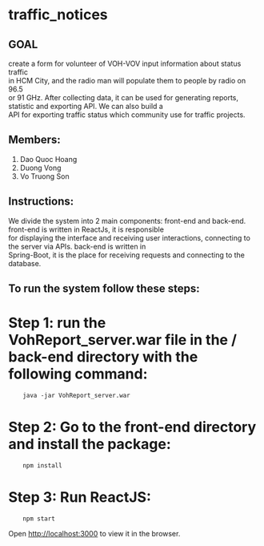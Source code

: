 # traffic_notices
## GOAL
create a form for volunteer of VOH-VOV input information about status traffic </br>
in HCM City, and the radio man will populate them to people by radio on 96.5 </br>
or 91 GHz. After collecting data, it can be used for generating reports, statistic and exporting API. We can also build a </br>API for exporting traffic status which community use for traffic projects. </br>
## Members:
1. Dao Quoc Hoang
2. Duong Vong
3. Vo Truong Son
## Instructions:

We divide the system into 2 main components: front-end and back-end. front-end is written in ReactJs, it is responsible </br> for displaying the interface and receiving user interactions, connecting to the server via APIs. back-end is written in </br> Spring-Boot, it is the place for receiving requests and connecting to the database.

## To run the system follow these steps: </br>
 # Step 1: run the VohReport_server.war file in the / back-end directory with the following command:</br>
        java -jar VohReport_server.war
 # Step 2: Go to the front-end directory and install the package:</br>
        npm install
 # Step 3: Run ReactJS:
        npm start
 Open [http://localhost:3000](http://localhost:3000) to view it in the browser.
